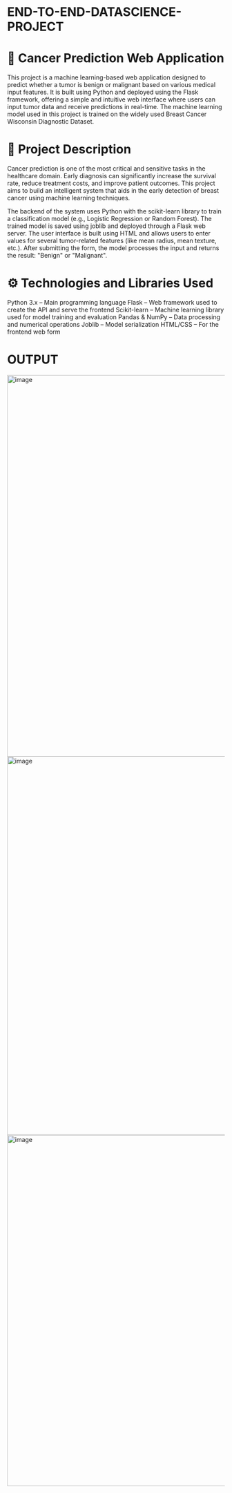 # END-TO-END-DATASCIENCE-PROJECT
# 🧬 Cancer Prediction Web Application
This project is a machine learning-based web application designed to predict whether a tumor is benign or malignant based on various medical input features. It is built using Python and deployed using the Flask framework, offering a simple and intuitive web interface where users can input tumor data and receive predictions in real-time. The machine learning model used in this project is trained on the widely used Breast Cancer Wisconsin Diagnostic Dataset.

# 🧠 Project Description
Cancer prediction is one of the most critical and sensitive tasks in the healthcare domain. Early diagnosis can significantly increase the survival rate, reduce treatment costs, and improve patient outcomes. This project aims to build an intelligent system that aids in the early detection of breast cancer using machine learning techniques.

The backend of the system uses Python with the scikit-learn library to train a classification model (e.g., Logistic Regression or Random Forest). The trained model is saved using joblib and deployed through a Flask web server. The user interface is built using HTML and allows users to enter values for several tumor-related features (like mean radius, mean texture, etc.). After submitting the form, the model processes the input and returns the result: "Benign" or "Malignant".

# ⚙️ Technologies and Libraries Used
Python 3.x – Main programming language
Flask – Web framework used to create the API and serve the frontend
Scikit-learn – Machine learning library used for model training and evaluation
Pandas & NumPy – Data processing and numerical operations
Joblib – Model serialization
HTML/CSS – For the frontend web form
# OUTPUT
<img width="931" height="883" alt="image" src="https://github.com/user-attachments/assets/7e8e93c2-3d24-4596-8e3d-b0c0f88ea0f5" />
<img width="1836" height="877" alt="image" src="https://github.com/user-attachments/assets/4ebdb469-cd28-42c4-be07-2dd283670f73" />
<img width="622" height="813" alt="image" src="https://github.com/user-attachments/assets/e3399824-1a3e-4458-871f-fe8c55413b5d" />

